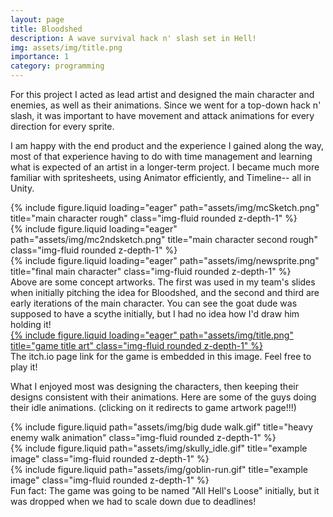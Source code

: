 ```yaml
---
layout: page
title: Bloodshed
description: A wave survival hack n' slash set in Hell!
img: assets/img/title.png
importance: 1
category: programming
---
```


For this project I acted as lead artist and designed the main character and enemies, as well as their animations. Since we went for a top-down hack n' slash, it was important to have movement and attack animations for every direction for every sprite.

I am happy with the end product and the experience I gained along the way, most of that experience having to do with time management and learning what is expected of an artist in a longer-term project. I became much more familiar with spritesheets, using Animator efficiently, and Timeline-- all in Unity.

<div class="row">
    <div class="col-sm mt-3 mt-md-0">
        {% include figure.liquid loading="eager" path="assets/img/mcSketch.png" title="main character rough" class="img-fluid rounded z-depth-1" %}
    </div>
    <div class="col-sm mt-3 mt-md-0">
        {% include figure.liquid loading="eager" path="assets/img/mc2ndsketch.png" title="main character second rough" class="img-fluid rounded z-depth-1" %}
    </div>
    <div class="col-sm mt-3 mt-md-0">
        {% include figure.liquid loading="eager" path="assets/img/newsprite.png" title="final main character" class="img-fluid rounded z-depth-1" %}
    </div>
</div>
<div class="caption">
    Above are some concept artworks. The first was used in my team's slides when initially pitching the idea for Bloodshed, and the second and third are early iterations of the main character.
    You can see the goat dude was supposed to have a scythe initially, but I had no idea how I'd draw him holding it!
</div>
<div class="row">
    <div class="col-sm mt-3 mt-md-0">
        <a href = 'https://justinbaez.itch.io/bloodshed'>
            {% include figure.liquid loading="eager" path="assets/img/title.png" title="game title art" class="img-fluid rounded z-depth-1" %}
        </a>
    </div>
</div>
<div class="caption">
    The itch.io page link for the game is embedded in this image. Feel free to play it!
</div>

What I enjoyed most was designing the characters, then keeping their designs consistent with their animations. Here are some of the guys doing their idle animations. (clicking on it redirects to game artwork page!!!)

<div class="row justify-content-sm-center">
    <div class="col-sm mt-3 mt-md-0">
        {% include figure.liquid path="assets/img/big dude walk.gif" title="heavy enemy walk animation" class="img-fluid rounded z-depth-1" %}
    </div>
    <div class="col-sm mt-3 mt-md-0">
        {% include figure.liquid path="assets/img/skully_idle.gif" title="example image" class="img-fluid rounded z-depth-1" %}
    </div>
    <div class="col-sm mt-3 mt-md-0">
        {% include figure.liquid path="assets/img/goblin-run.gif" title="example image" class="img-fluid rounded z-depth-1" %}
    </div>
</div>
<div class="caption">
    Fun fact: The game was going to be named "All Hell's Loose" initially, but it was dropped when we had to scale down due to deadlines!
</div>
